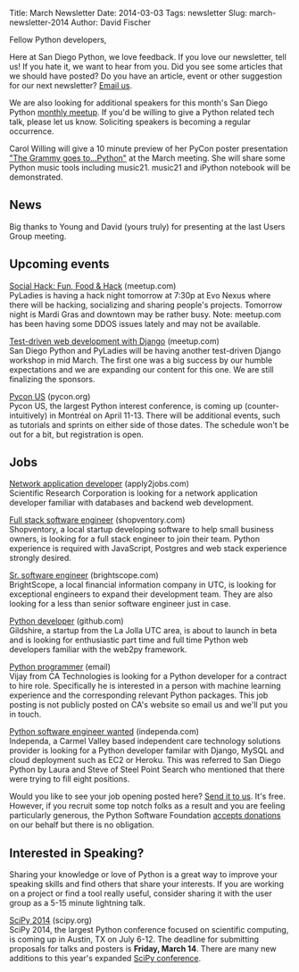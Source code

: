 Title: March Newsletter
Date: 2014-03-03
Tags: newsletter
Slug: march-newsletter-2014
Author: David Fischer


Fellow Python developers,

Here at San Diego Python, we love feedback. If you love our newsletter,
tell us! If you hate it, we want to hear from you. Did you see some articles
that we should have posted? Do you have an article, event or other suggestion
for our next newsletter? [Email us][email-us].

We are also looking for additional speakers for this month's San Diego Python
[monthly meetup][monthly-meetup]. If you'd be willing to give a Python related
tech talk, please let us know. Soliciting speakers is becoming a regular
occurrence.

[monthly-meetup]: http://www.meetup.com/pythonsd/events/163679122/
[email-us]: mailto:sandiegopython@gmail.com


Carol Willing will give a 10 minute preview of her PyCon poster
presentation ["The Grammy goes to...Python"][grammy-pycon] at the March
meeting. She will share some Python music tools including music21. music21 and
iPython notebook will be demonstrated.

[grammy-pycon]: https://us.pycon.org/2014/schedule/presentation/98/


News
----

Big thanks to Young and David (yours truly) for presenting at the last
Users Group meeting.


Upcoming events
---------------

[Social Hack: Fun, Food & Hack][pyladies-hack-night] (meetup.com) <br />
PyLadies is having a hack night tomorrow at 7:30p at Evo Nexus where there will
be hacking, socializing and sharing people's projects. Tomorrow night is Mardi
Gras and downtown may be rather busy.
Note: meetup.com has been having some DDOS issues lately and may not be available.

[pyladies-hack-night]: http://www.meetup.com/sd-pyladies/events/166953232/


[Test-driven web development with Django][test-driven] (meetup.com) <br />
San Diego Python and PyLadies will be having another test-driven Django
workshop in mid March. The first one was a big success by our humble
expectations and we are expanding our content for this one. We are still
finalizing the sponsors.

[test-driven]: http://www.meetup.com/pythonsd/events/164679962/


[Pycon US][pycon-us] (pycon.org) <br />
Pycon US, the largest Python interest conference, is coming up
(counter-intuitively) in Montréal on April 11-13. There will be additional
events, such as tutorials and sprints on either side of those dates. The
schedule won't be out for a bit, but registration is open.

[pycon-us]: https://us.pycon.org/2014/


Jobs
----

[Network application developer][netapp-developer] (apply2jobs.com) <br />
Scientific Research Corporation is looking for a network application developer
familiar with databases and backend web development.

[netapp-developer]: https://www2.apply2jobs.com/scires/ProfExt/index.cfm?fuseaction=mExternal.showJob&RID=5476&CurrentPage=1


[Full stack software engineer][full-stack-dev] (shopventory.com) <br />
Shopventory, a local startup developing software to help small business owners,
is looking for a full stack engineer to join their team. Python experience is
required with JavaScript, Postgres and web stack experience strongly desired.

[full-stack-dev]: https://shopventory.com/careers/


[Sr. software engineer][sr-software-engineer] (brightscope.com) <br />
BrightScope, a local financial information company in UTC, is looking for
exceptional engineers to expand their development team. They are also looking
for a less than senior software engineer just in case.

[sr-software-engineer]: http://www.brightscope.com/about/careers/#job_Sr._Software_Engineer_


[Python developer][python-developer] (github.com) <br />
Gildshire, a startup from the La Jolla UTC area, is about to launch in beta
and is looking for enthusiastic part time and full time Python web developers
familiar with the web2py framework.

[python-developer]: https://jobs.github.com/positions/3f1dcefc-7c76-11e3-8e20-9efdd7a82447


[Python programmer][python-programmer] (email) <br />
Vijay from CA Technologies is looking for a Python developer for a contract
to hire role. Specifically he is interested in a person with machine learning
experience and the corresponding relevant Python packages. This job posting
is not publicly posted on CA's website so email us and we'll put you in touch.

[python-programmer]: mailto:sandiegopython@gmail.com


[Python software engineer wanted][python-software-dev] (independa.com) <br />
Independa, a Carmel Valley based independent care technology solutions
provider is looking for a Python developer familar with Django, MySQL and
cloud deployment such as EC2 or Heroku. This was referred to San Diego Python
by Laura and Steve of Steel Point Search who mentioned that there were trying
to fill eight positions.

[python-software-dev]: http://www.independa.com/careers


Would you like to see your job opening posted here? [Send it to us][send-it].
It's free. However, if you recruit some top notch folks as a result and you
are feeling particularly generous, the Python Software Foundation
[accepts donations][accepts-donations] on our behalf but there is no
obligation.

[send-it]: mailto:sandiegopython@gmail.com
[accepts-donations]: https://psfmember.org/civicrm/contribute/transact?reset=1&id=9


Interested in Speaking?
-----------------------

Sharing your knowledge or love of Python is a great way to improve your
speaking skills and find others that share your interests. If you are working
on a project or find a tool really useful, consider sharing it with the user
group as a 5-15 minute lightning talk.


[SciPy 2014][scipy-2014] (scipy.org) <br />
SciPy 2014, the largest Python conference focused on scientific computing, is
coming up in Austin, TX on July 6-12. The deadline for submitting proposals
for talks and posters is **Friday, March 14**. There are many new additions to
this year's expanded [SciPy conference][scipy-conference].

[scipy-2014]: https://conference.scipy.org/scipy2014/
[scipy-conference]: https://conference.scipy.org/scipy2014/about/
